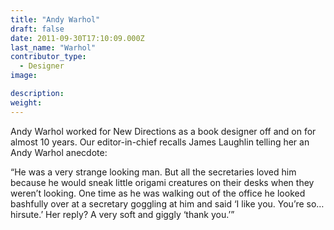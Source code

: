 ```yaml
---
title: "Andy Warhol"
draft: false
date: 2011-09-30T17:10:09.000Z
last_name: "Warhol"
contributor_type:
  - Designer
image:

description:
weight:
---
```


Andy Warhol worked for New Directions as a book designer off and on for almost 10 years. Our editor-in-chief recalls James Laughlin telling her an Andy Warhol anecdote:

“He was a very strange looking man. But all the secretaries loved him because he would sneak little origami creatures on their desks when they weren’t looking. One time as he was walking out of the office he looked bashfully over at a secretary goggling at him and said ‘I like you. You’re so…hirsute.’ Her reply? A very soft and giggly ‘thank you.’”


